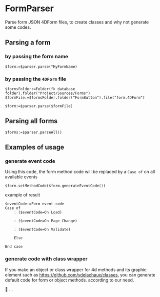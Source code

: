 # FormParser

Parse form JSON 4DForm files, to create classes and why not generate some codes.

## Parsing a form

### by passing the form name

```4d
$form:=$parser.parse("MyFormName)
```

### by passing the `4DForm` file
```4d
$formsFolder:=Folder(fk database folder).folder("Project/Sources/Forms")
$formFile:=$formsFolder.folder("FormButton").file("form.4DForm")

$form:=$parser.parse($formFile)
```

## Parsing all forms

```4d
$forms:=$parser.parseAll()
```

## Examples of usage

### generate event code

Using this code, the form method code will be replaced by a `Case of` on all available events

```4d
$form.setMethodCode($form.generateEventCode())
```

example of result

```4d
$eventCode:=Form event code
Case of 
	: ($eventCode=On Load)
		
	: ($eventCode=On Page Change)
		
	: ($eventCode=On Validate)

	Else 
		
End case 

```

### generate code with class wrapper

If you make an object or class wrapper for 4d methods and its graphic element such as https://github.com/vdelachaux/classes, you can generate default code for form or object methods. according to our need.

🚧 ...
